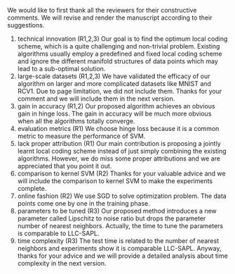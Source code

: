 We would like to first thank all the reviewers for their constructive comments. We will revise and render the manuscript according to their suggestions.
1. technical innovation (R1,2,3)
Our goal is to find the optimum local coding scheme, which is a quite challenging and non-trivial problem. Existing algorithms usually employ a predefined and fixed local coding scheme and ignore the different manifold structures of data points which may lead to a sub-optimal solution.
2. large-scale datasets (R1,2,3)
We have validated the efficacy of our algorithm on larger and more complicated datasets like MNIST and RCV1. Due to page limitation, we did not include them. Thanks for your comment and we will include them in the next version.
3. gain in accuracy (R1,2)
Our proposed algorithm achieves an obvious gain in hinge loss. The gain in accuracy will be much more obvious when all the algorithms totally converge.
4. evaluation metrics (R1)
We choose hinge loss because it is a common metric to measure the performance of SVM.
5. lack proper attribution (R1)
Our main contribution is proposing a jointly learnt local coding scheme instead of just simply combining the existing algorithms. However, we do miss some proper attributions and we are appreciated that you point it out.
6. comparison to kernel SVM (R2)
Thanks for your valuable advice and we will include the comparison to kernel SVM to make the experiments complete.
7. online fashion (R2)
We use SGD to solve optimization problem. The data points come one by one in the training phase.
8. parameters to be tuned (R3)
Our proposed method introduces a new parameter called Lipschitz to noise ratio but drops the parameter number of nearest neighbors. Actually, the time to tune the parameters is comparable to LLC-SAPL.
9. time complexity (R3)
The test time is related to the number of nearest neighbors and experiments show it is comparable LLC-SAPL. Anyway, thanks for your advice and we will provide a detailed analysis about time complexity in the next version.